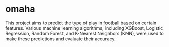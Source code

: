 # omaha

This project aims to predict the type of play in football based on certain features. Various machine learning algorithms, including XGBoost, Logistic Regression, Random Forest, and K-Nearest Neighbors (KNN), were used to make these predictions and evaluate their accuracy.
